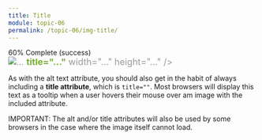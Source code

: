 ```yaml
---
title: Title
module: topic-06
permalink: /topic-06/img-title/
---
```


<div class="divider-heading"></div>


<div class="panel panel-success">
  <div class="progress" style="margin-bottom: 0; border-bottom-left-radius: 0; border-bottom-right-radius: 0;">
    <div class="progress-bar progress-bar-success progress-bar-striped" role="progressbar" aria-valuenow="60" aria-valuemin="0" aria-valuemax="100" style="width: 60%">
      <span class="sr-only">60% Complete (success)</span>
    </div>
  </div>
  <div class="panel-body">
    <p style="font-size: large; margin: 0;"><span style="color: #999"><img src="#" alt="..."</span> <span style="color: #79AF33; font-weight: bold;">title="..."</span> <span style="color: #999">width="..." height="..." /></span></p>
  </div>
</div>


As with the alt text attribute, you should also get in the habit of always including a **title attribute**, which is `title=""`. Most browsers will display this text as a tooltip when a user hovers their mouse over am image with the included attribute.

<span class="label label-danger">IMPORTANT:</span> The alt and/or title attributes will also be used by some browsers in the case where the image itself cannot load.
